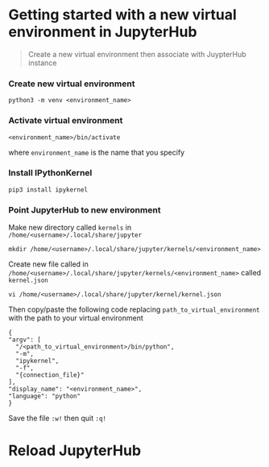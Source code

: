 # Getting started with a new virtual environment in JupyterHub
> Create a new virtual environment then associate with JuypterHub instance

### Create new virtual environment

```shell
python3 -m venv <environment_name>
```

### Activate virtual environment

```shell
<environment_name>/bin/activate
```
where  `environment_name` is the name that you specify

### Install IPythonKernel

```shell
pip3 install ipykernel
```

### Point JupyterHub to new environment

Make new directory called `kernels` in `/home/<username>/.local/share/jupyter`

```shell
mkdir /home/<username>/.local/share/jupyter/kernels/<environment_name>
```
Create new file called in `/home/<username>/.local/share/jupyter/kernels/<environment_name>` called `kernel.json`

```shell
vi /home/<username>/.local/share/jupyter/kernel/kernel.json
```

Then copy/paste the following code replacing `path_to_virtual_environment` with the path to your virtual environment

```shell
{
"argv": [
  "/<path_to_virtual_environment>/bin/python",
  "-m",
  "ipykernel",
  "-f",
  "{connection_file}"
],
"display_name": "<environment_name>",
"language": "python"
}
```
Save the file `:w!` then quit `:q!`

# Reload JupyterHub
